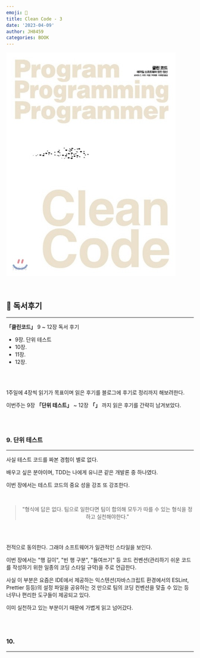 ```yaml
---
emoji: 📖
title: Clean Code - 3
date: '2023-04-09'
author: JH8459
categories: BOOK
---
```


![book.jpeg](book.jpeg)

<br>

## 📓 독서후기

---

**「클린코드」** 9 ~ 12장 독서 후기

- 9장. 단위 테스트
- 10장.
- 11장.
- 12장.

<br>
<br>

1주일에 4장씩 읽기가 목표이며 읽은 후기를 블로그에 후기로 정리까지 해보려한다.

이번주는 9장 **「단위 테스트」** ~ 12장 **「」** 까지 읽은 후기를 간략히 남겨보았다.

<br>
<br>

### 9. 단위 테스트

---

사실 테스트 코드를 짜본 경험이 별로 없다.

배우고 싶은 분야이며, TDD는 나에게 유니콘 같은 개발론 중 하나였다.

이번 장에서는 테스트 코드의 중요 성을 강조 또 강조한다.

<br>

> <center>"형식에 답은 없다. 팀으로 일한다면 팀이 합의해 모두가 따를 수 있는 형식을 정하고 실천해야한다."</center>

<br>
<br>

전적으로 동의한다. 그래야 소프트웨어가 일관적인 스타일을 보인다.

이번 장에서는 "행 길이", "빈 행 구분", "들여쓰기" 등 코드 컨벤션(관리하기 쉬운 코드를 작성하기 위한 일종의 코딩 스타일 규약)을 주로 언급한다.

사실 이 부분은 요즘은 IDE에서 제공하는 익스텐션(자바스크립트 환경에서의 ESLint, Prettier 등등)의 설정 파일을 공유하는 것 만으로 팀의 코딩 컨벤션을 맞출 수 있는 등 너무나 편리한 도구들이 제공되고 있다.

이미 실천하고 있는 부분이기 때문에 가볍게 읽고 넘어갔다.

<br>
<br>

### 10.

---

<br>
<br>

```toc

```
